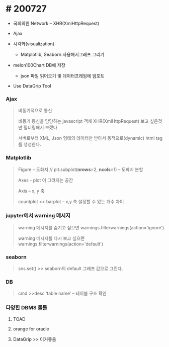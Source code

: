 # # 200727

- 국회의원 Network – XHR(XmlHttpRequest)

- Ajax

- 시각화(visualization)
  * Matplotlib, Seaborn 사용해서그래프 그리기

- melon100Chart DB에 저장
  * json 파일 읽어오기 및 데이터프레임에 임포트

- Use DataGrip Tool

 

### Ajax

> 비동기적으로 통신
>
> 비동기 통신을 담당하는 javascript 객체 XHR(XmlHttpRequest) 보고 싶은것만 필터링해서 보겠다
>
> 서버로부터 XML, Json 형태의 데이터만 받아서 동적으로(dynamic) html tag를 생성한다.

 

### Matplotlib

> Figure – 도화지 // plt.subplot(**nrows**=2, **ncols**=1) – 도화지 분할
>
> Axes - plot 이 그려지는 공간
>
> Axis – x, y 축
>
> countplot <> barplot – x,y 축 설정할 수 있는 개수 차이

 

### jupyter에서 warning 메시지

> warning 메시지를 숨기고 싶으면 warnings.filterwarnings(action='ignore')
>
> warning 메시지를 다시 보고 싶으면 warnings.filterwarnings(action='default')

 

### seaborn

> sns.set() >> seaborn의 default 그래프 값으로 그린다.

 

### DB

> cmd >>desc ‘table name’ – 테이블 구조 확인

 

### 다양한 DBMS 툴들

1.  TOAD

2.  orange for oracle

3.  DataGrip >> 이거좋음